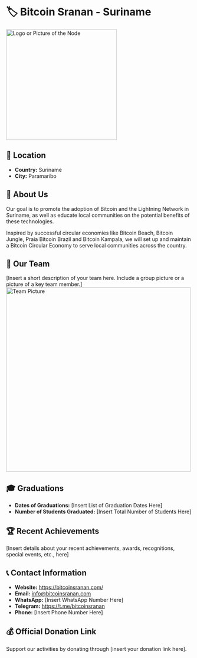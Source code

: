 
# 🏷️ Bitcoin Sranan - Suriname
<img src="https://github.com/MyFirstBitcoin/Light-Node-Directory/blob/main/Suriname%20--%20Bitcoin%20Sranan/bd7ff7fd-e268-409d-8d5d-f7a00da2d583.jpg" width="300" alt="Logo or Picture of the Node"> <!-- 1 picture maximum -->

## 📍 Location
- **Country:** Suriname
- **City:** Paramaribo

## 📖 About Us
Our goal is to promote the adoption of Bitcoin and the Lightning Network in Suriname, as well as educate local communities on the potential benefits of these technologies.

Inspired by successful circular economies like Bitcoin Beach, Bitcoin Jungle, Praia Bitcoin Brazil and Bitcoin Kampala, we will set up and maintain a Bitcoin Circular Economy to serve local communities across the country. 
## 👥 Our Team
[Insert a short description of your team here. Include a group picture or a picture of a key team member.]
<img src="https://github.com/MyFirstBitcoin/Light-Node-Directory/blob/main/team_placeholder.png" width="500" alt="Team Picture"> <!-- 1 picture maximum -->

## 🎓 Graduations
- **Dates of Graduations:** [Insert List of Graduation Dates Here]
- **Number of Students Graduated:** [Insert Total Number of Students Here]

## 🏆 Recent Achievements
[Insert details about your recent achievements, awards, recognitions, special events, etc., here]

## 📞 Contact Information
- **Website:** https://bitcoinsranan.com/
- **Email:** info@bitcoinsranan.com
- **WhatsApp:** [Insert WhatsApp Number Here]
- **Telegram:** https://t.me/bitcoinsranan
- **Phone:** [Insert Phone Number Here]

## 💰 Official Donation Link
Support our activities by donating through [insert your donation link here].
